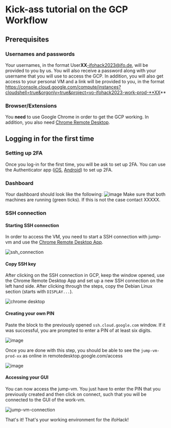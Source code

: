 # Kick-ass tutorial on the GCP Workflow

## Prerequisites

### Usernames and passwords
Your usernames, in the format User**XX**-ifohack2023@ifo.de, will be provided to you by us. You will also receive a password along with your username that you will use to access the GCP. In addition, you will also get access to your personal VM and a link will be provided to you, in the format https://console.cloud.google.com/compute/instances?cloudshell=true&orgonly=true&project=vo-ifohack2023-work-prod-**XX**

### Browser/Extensions
You **need** to use Google Chrome in order to get the GCP working. In addition, you also need [Chrome Remote Desktop](https://chrome.google.com/webstore/detail/chrome-remote-desktop/inomeogfingihgjfjlpeplalcfajhgai).

## Logging in for the first time

### Setting up 2FA
Once you log-in for the first time, you will be ask to set up 2FA. You can use the Authenticator app ([iOS](https://apps.apple.com/de/app/microsoft-authenticator/id983156458), [Android](https://play.google.com/store/apps/details?id=com.azure.authenticator&hl=de&gl=US&pli=1)) to set up 2FA.

### Dashboard
Your dashboard should look like the following:
![image](https://user-images.githubusercontent.com/44307642/228552957-295b0b73-4c3a-4a83-a562-bd557f5592f1.png)
Make sure that both machines are running (green ticks). If this is not the case contact XXXXX.

### SSH connection
#### Starting SSH connection
In order to access the VM, you need to start a SSH connection with jump-vm and use the [Chrome Remote Desktop App](https://remotedesktop.google.com/access).

![ssh_connection](https://user-images.githubusercontent.com/44307642/229470086-e92e99ac-1ebc-46ba-8777-8089c458f899.gif)

#### Copy SSH key
After clicking on the SSH connection in GCP, keep the window opened, use the Chrome Remote Desktop App and set up a new SSH connection on the left hand side. After clicking through the steps, copy the Debian Linux section (starts with ```DISPLAY...```). 

![chrome desktop](https://user-images.githubusercontent.com/44307642/229471429-9aebcfa2-f035-41dd-aaaf-f66cdb514225.gif)

#### Creating your own PIN
Paste the block to the previously opened ```ssh.cloud.google.com``` window. If it was successful, you are prompted to enter a PIN of at least six digits. 

![image](https://user-images.githubusercontent.com/44307642/229472546-ffb7dcfe-e494-4602-bb23-3cea17b9c049.png)

Once you are done with this step, you should be able to see the ```jump-vm-prod-xx``` as online in remotedesktop.google.com/access

![image](https://user-images.githubusercontent.com/44307642/229472760-b2ab0736-4341-4abb-aa6f-3a13b907302b.png)

#### Accessing your GUI
You can now access the jump-vm. You just have to enter the PIN that you previously created and then click on connect, such that you will be connected to the GUI of the work-vm. 

![jump-vm-connection](https://user-images.githubusercontent.com/44307642/229474337-9a404d85-db24-4236-8805-d9d79e7c077a.gif)

That's it! That's your working environment for the ifoHack!



